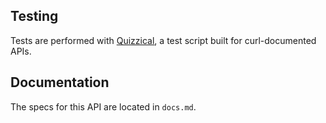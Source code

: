 Testing
-------
Tests are performed with [Quizzical](https://github.com/mattneary/Quizzical), a test script built for curl-documented APIs.

Documentation
-------------
The specs for this API are located in `docs.md`.